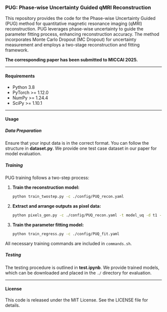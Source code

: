 ### PUG: Phase-wise Uncertainty Guided qMRI Reconstruction

This repository provides the code for the Phase-wise Uncertainty Guided (PUG) method for quantitative magnetic resonance imaging (qMRI) reconstruction. PUG leverages phase-wise uncertainty to guide the parameter fitting process, enhancing reconstruction accuracy. The method incorporates Monte Carlo Dropout (MC Dropout) for uncertainty measurement and employs a two-stage reconstruction and fitting framework.

**The corresponding paper has been submitted to MICCAI 2025.**

---

#### Requirements

- Python 3.8
- PyTorch >= 1.12.0
- NumPy >= 1.24.4
- SciPy >= 1.10.1

---

#### Usage

##### Data Preparation
Ensure that your input data is in the correct format. You can follow the structure in **dataset.py**. We provide one test case dataset in our paper for model evaluation.

##### Training
PUG training follows a two-step process:

1. **Train the reconstruction model:**
   ```bash
   python train_twostep.py -c ./config/PUQ_recon.yaml
   ```

2. **Extract and arrange outputs as pixel data:**
   ```bash
   python pixels_gen.py -c ./config/PUQ_recon.yaml -t model_uq -d t1 -ut evar -s 100
   ```

3. **Train the parameter fitting model:**
   ```bash
   python train_regress.py -c ./config/PUQ_fit.yaml
   ```

All necessary training commands are included in `commands.sh`.

##### Testing
The testing procedure is outlined in **test.ipynb**. We provide trained models, which can be downloaded and placed in the `./` directory for evaluation.

---

#### License
This code is released under the MIT License. See the LICENSE file for details.
